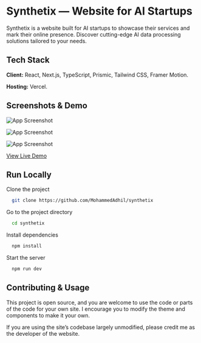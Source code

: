 # Synthetix — Website for AI Startups

Synthetix is a website built for AI startups to showcase their services and mark their online presence. Discover cutting-edge AI data processing solutions tailored to your needs.

## Tech Stack

**Client:** React, Next.js, TypeScript, Prismic, Tailwind CSS, Framer Motion.

**Hosting:** Vercel.

## Screenshots & Demo

![App Screenshot](https://media.contra.com/image/upload/v1717940649/qdvsnjw9dqwjmirfcu4l.png)

![App Screenshot](https://media.contra.com/image/upload/v1717940854/y6z2f05n3fggup89kyk4.png)

![App Screenshot](https://media.contra.com/image/upload/v1717940867/aat3oj3f2emjzjlo6pyg.png)

[View Live Demo](https://synthetix-ai.vercel.app/)

## Run Locally

Clone the project

```bash
  git clone https://github.com/MohammedAdhil/synthetix
```

Go to the project directory

```bash
  cd synthetix
```

Install dependencies

```bash
  npm install
```

Start the server

```bash
  npm run dev
```

## Contributing & Usage

This project is open source, and you are welcome to use the code or parts of the code for your own site. I encourage you to modify the theme and components to make it your own.

If you are using the site’s codebase largely unmodified, please credit me as the developer of the website.






